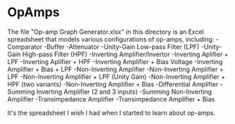 # OpAmps

The file "Op-amp Graph Generator.xlsx" in this directory is an Excel spreadsheet that models various configurations of op-amps, including:
-Comparator
-Buffer
-Attenuator
-Unity-Gain Low-pass Filter (LPF)
-Unity-Gain High-pass Filter (HPF)
-Inverting Amplifier/Invertor
-Inverting Aplifier + LPF
-Inverting Aplifier + HPF
-Inverting Amplifier + Bias Voltage
-Inverting Amplifier + Bias + LPF
-Non-Inverting Amplifier
-Non-Inverting Amplifier + LPF
-Non-Inverting Amplifier + LPF (Unity Gain)
-Non-Inverting Amplifier + HPF (two variants)
-Non-Inverting Amplifier + Bias
-Differential Amplifier
-Summing Inverting Amplifier (2 and 3 inputs)
-Summing Non-Inverting Amplifier
-Transimpedance Amplifier
-Transimpedance Amplifier + Bias

It's the spreadsheet I wish I had when I started to learn about op-amps.
